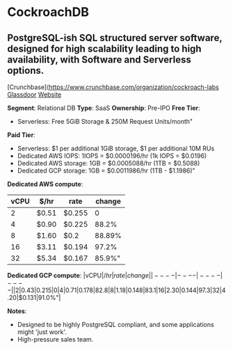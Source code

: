 # CockroachDB

## PostgreSQL-ish SQL structured server software, designed for high scalability leading to high availability, with Software and Serverless options.
[Crunchbase](https://www.crunchbase.com/organization/cockroach-labs
[Glassdoor](https://www.glassdoor.com/Overview/Working-at-Cockroach-Labs-EI_IE1168502.11,25.htm)
[Website](https://www.cockroachlabs.com/)

**Segment**: Relational DB
**Type**: SaaS
**Ownership**: Pre-IPO
**Free Tier**:

- Serverless: Free 5GiB Storage & 250M Request Units/month"

**Paid Tier**:

- Serverless: $1 per additional 1GiB storage, $1 per additional 10M RUs
- Dedicated AWS IOPS: 1IOPS = $0.0000196/hr (1k IOPS = $0.0196)
- Dedicated AWS storage: 1GB = $0.0005088/hr (1TB = $0.5088)
- Dedicated GCP storage: 1GB = $0.0011986/hr (1TB - $1.1986)"

**Dedicated AWS compute**: 

|vCPU|$/hr|rate|change|
| ----| ----| ----| ----|
|2|$0.51|$0.255|0|
|4|$0.90|$0.225|88.2%|
|8|$1.60|$0.2|88.89%|
|16|$3.11|$0.194|97.2%|
|32|$5.34|$0.167|85.9%"|
**Dedicated GCP compute**: 
|vCPU|$/hr|rate|change|
| ----| ----| ----| ----|
|2|$0.43|$0.215|0%|
|4|$0.71|$0.178|82.8%|
|8|$1.18|$0.148|83.1%|
|16|$2.30|$0.144|97.3%|
|32|$4.20|$0.131|91.0%"|

**Notes**:

- Designed to be highly PostgreSQL compliant, and some applications might 'just work'.
- High-pressure sales team.
